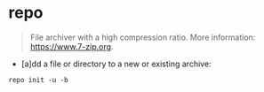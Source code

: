 # repo

> File archiver with a high compression ratio.
> More information: <https://www.7-zip.org>.

- [a]dd a file or directory to a new or existing archive:

`repo init -u -b`
